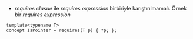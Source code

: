 * _requires clasue_ ile _requires expression_ birbiriyle karıştırılmamalı.
Örnek bir _requires expression_ <br>

```
template<typename T>
concept IsPointer = requires(T p) { *p; };
```
